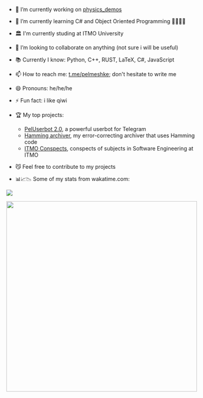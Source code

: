 - 🔭 I’m currently working on [physics_demos](https://github.com/pelmesh619/physics_demos)
- 🌱 I’m currently learning C# and Object Oriented Programming 🌯🌯🌯🌯
- 🏛️ I'm currently studing at ITMO University
- 👯 I’m looking to collaborate on anything (not sure i will be useful)
- 📚 Currently I know: Python, C++, RUST, LaTeX, C#, JavaScript
- 📫 How to reach me: [t.me/pelmeshke](https://t.me/pelmeshke); don't hesitate to write me
- 😄 Pronouns: he/he/he
- ⚡ Fun fact: i like qiwi

- 🏆 My top projects:

  * [PelUserbot 2.0](https://github.com/pelmesh619/PelUserbot-2.0), a powerful userbot for Telegram
  * [Hamming archiver](https://github.com/pelmesh619/my_archiver), my error-correcting archiver that uses Hamming code
  * [ITMO Conspects](https://github.com/pelmesh619/itmo_conspects), conspects of subjects in Software Engineering at ITMO

- 😼 Feel free to contribute to my projects

- 📊📈📉 Some of my stats from wakatime.com:

<a href="https://wakatime.com"><img src="https://wakatime.com/share/@07cfd484-7ada-46d4-9b0a-1ca1a8a3fcf9/e7deb223-b0a5-4ccd-9c8f-05505a2883b9.png"/></a>

<a href="https://wakatime.com"><img src="https://wakatime.com/share/@07cfd484-7ada-46d4-9b0a-1ca1a8a3fcf9/bed695cd-aad6-410f-8e36-5bdb22c1e59b.png" width="500px"/></a>
